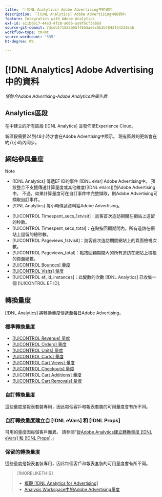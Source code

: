 ```yaml
---
title: 『[!DNL Analytics] Adobe Advertising中的資料
description: 『[!DNL Analytics] Adobe Advertising中的資料
feature: Integration with Adobe Analytics
exl-id: e11b0617-44e3-4f28-a065-aa9f6cf3eb5d
source-git-commit: 73cdb171523b55f48b5ae5c5b2b4843f542336a6
workflow-type: tm+mt
source-wordcount: '335'
ht-degree: 0%

---
```


# [!DNL Analytics] Adobe Advertising中的資料

*僅整合Adobe Advertising-Adobe Analytics的廣告商*

## Analytics區段

在中建立的所有區段 [!DNL Analytics] 並發佈至Experience Cloud。

新區段需要24到48小時才會在Adobe Advertising中顯示。 現有區段的更新會在約八小時內同步。

<!-- I added "metric" to some of the links below, even though it looks redundant, because of syntax limitations: If you use [!DNL] or [!UICONTROL] as the sole text of a link (such as [[!UICONTROL Revenue]], the tag is included in the link text (such as "[!UICONTROL Revenue]") when it's published. -->

## 網站參與量度

>[!NOTE]
>
>* [!DNL Analytics] 傳遞EF ID的事件 [!DNL eVar] Adobe Advertising中。  預設整合不支援傳送計算量度或其他維度([!DNL eVars])到Adobe Advertising中。 不過，如果計算量度可在自訂事件中完整擷取，則Adobe Advertising可擷取自訂事件。
>* [!DNL Analytics] 每小時傳遞資料給Adobe Advertising。

* [!UICONTROL Timespent_secs_1stvisit]：訪客首次造訪期間在網站上逗留的秒數。
* [!UICONTROL Timespent_secs_total]：在點按回顧期間內，所有造訪在網站上逗留的總秒數。
* [!UICONTROL Pageviews_1stvisit]：訪客首次造訪期間網站上的頁面檢視次數。
* [!UICONTROL Pageviews_total]：點按回顧期間內的所有造訪在網站上檢視的頁面總數。
* [[!UICONTROL Bounces] 量度](https://experienceleague.adobe.com/docs/analytics/components/metrics/bounces.html)
* [[!UICONTROL Visits] 量度](https://experienceleague.adobe.com/docs/analytics/components/metrics/visits.html)
* [!UICONTROL ef_id_instances]：此變數的次數 [!DNL Analytics] 已收集一個 [!UICONTROL EF ID].

## 轉換量度

[!DNL Analytics] 將轉換量度傳遞至每日Adobe Advertising。

### 標準轉換量度

* [[!UICONTROL Revenue] 量度](https://experienceleague.adobe.com/docs/analytics/components/metrics/revenue.html)
* [[!UICONTROL Orders] 量度](https://experienceleague.adobe.com/docs/analytics/components/metrics/orders.html)
* [[!UICONTROL Units] 量度](https://experienceleague.adobe.com/docs/analytics/components/metrics/units.html)
* [[!UICONTROL Carts] 量度](https://experienceleague.adobe.com/docs/analytics/components/metrics/carts.html)
* [[!UICONTROL Cart Views] 量度](https://experienceleague.adobe.com/docs/analytics/components/metrics/cart-views.html)
* [[!UICONTROL Checkouts] 量度](https://experienceleague.adobe.com/docs/analytics/components/metrics/checkouts.html)
* [[!UICONTROL Cart Additions] 量度](https://experienceleague.adobe.com/docs/analytics/components/metrics/cart-additions.html)
* [[!UICONTROL Cart Removals] 量度](https://experienceleague.adobe.com/docs/analytics/components/metrics/cart-removals.html)

### 自訂轉換量度

這些量度是報表套裝專用，因此每個客戶和報表套裝的可用量度會有所不同。

### 自訂轉換量度建立自 [!DNL eVars] 和 [!DNL Props]

可用的量度因每個客戶而異。 請參閱&quot;[從Adobe Analytics建立轉換量度 [!DNL eVars] 和 [!DNL Props]](/help/integrations/analytics/conversion-metrics-from-evars.md).」

### 保留的轉換量度

這些量度是報表套裝專用，因此每個客戶和報表套裝的可用量度會有所不同。

>[!MORELIKETHIS]
>
>* [概觀 [!DNL Analytics for Advertising]](overview.md)
>* [Analysis Workspace中的Adobe Advertising量度](/help/integrations/analytics/advertising-metrics-in-analytics.md)
